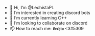 - 👋 Hi, I’m @LechistaPL
- 👀 I’m interested in creating discord bots
- 🌱 I’m currently learning C++
- 💞️ I’m looking to collaborate on discord
- 📫 How to reach me: 𝕷𝖊𝖈𝖍𝖎𝖆 <3#5309
